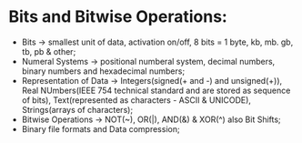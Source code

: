 # Bits and Bitwise Operations:

* Bits -> smallest unit of data, activation on/off, 8 bits = 1 byte, kb, mb. gb, tb, pb & other;
* Numeral Systems -> positional numberal system, decimal numbers, binary numbers and hexadecimal numbers;
* Representation of Data -> Integers(signed(+ and -) and unsigned(+)), Real NUmbers(IEEE 754 technical standard and are stored as sequence of bits), Text(represented as characters - ASCII & UNICODE), Strings(arrays of characters);
* Bitwise Operations -> NOT(~), OR(|), AND(&) & XOR(^) also Bit Shifts;
* Binary file formats and Data compression;
